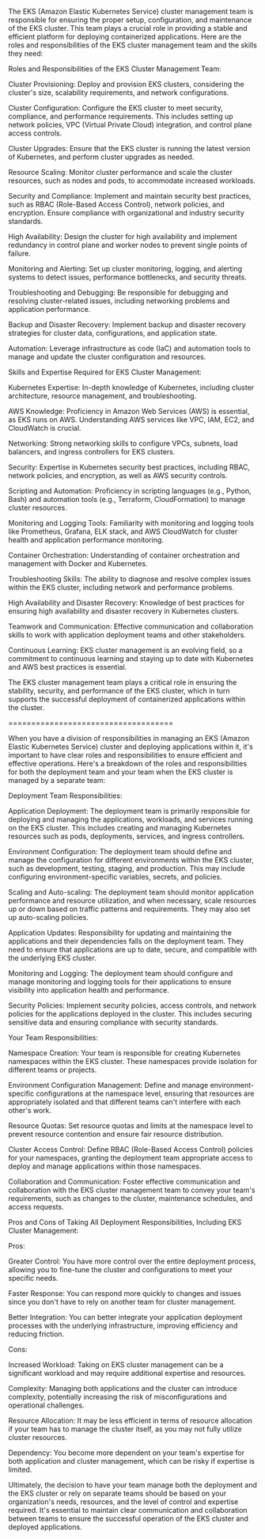 The EKS (Amazon Elastic Kubernetes Service) cluster management team is responsible for ensuring the proper setup, configuration, and maintenance of the EKS cluster. This team plays a crucial role in providing a stable and efficient platform for deploying containerized applications. Here are the roles and responsibilities of the EKS cluster management team and the skills they need:

Roles and Responsibilities of the EKS Cluster Management Team:

Cluster Provisioning: Deploy and provision EKS clusters, considering the cluster's size, scalability requirements, and network configurations.

Cluster Configuration: Configure the EKS cluster to meet security, compliance, and performance requirements. This includes setting up network policies, VPC (Virtual Private Cloud) integration, and control plane access controls.

Cluster Upgrades: Ensure that the EKS cluster is running the latest version of Kubernetes, and perform cluster upgrades as needed.

Resource Scaling: Monitor cluster performance and scale the cluster resources, such as nodes and pods, to accommodate increased workloads.

Security and Compliance: Implement and maintain security best practices, such as RBAC (Role-Based Access Control), network policies, and encryption. Ensure compliance with organizational and industry security standards.

High Availability: Design the cluster for high availability and implement redundancy in control plane and worker nodes to prevent single points of failure.

Monitoring and Alerting: Set up cluster monitoring, logging, and alerting systems to detect issues, performance bottlenecks, and security threats.

Troubleshooting and Debugging: Be responsible for debugging and resolving cluster-related issues, including networking problems and application performance.

Backup and Disaster Recovery: Implement backup and disaster recovery strategies for cluster data, configurations, and application state.

Automation: Leverage infrastructure as code (IaC) and automation tools to manage and update the cluster configuration and resources.

Skills and Expertise Required for EKS Cluster Management:

Kubernetes Expertise: In-depth knowledge of Kubernetes, including cluster architecture, resource management, and troubleshooting.

AWS Knowledge: Proficiency in Amazon Web Services (AWS) is essential, as EKS runs on AWS. Understanding AWS services like VPC, IAM, EC2, and CloudWatch is crucial.

Networking: Strong networking skills to configure VPCs, subnets, load balancers, and ingress controllers for EKS clusters.

Security: Expertise in Kubernetes security best practices, including RBAC, network policies, and encryption, as well as AWS security controls.

Scripting and Automation: Proficiency in scripting languages (e.g., Python, Bash) and automation tools (e.g., Terraform, CloudFormation) to manage cluster resources.

Monitoring and Logging Tools: Familiarity with monitoring and logging tools like Prometheus, Grafana, ELK stack, and AWS CloudWatch for cluster health and application performance monitoring.

Container Orchestration: Understanding of container orchestration and management with Docker and Kubernetes.

Troubleshooting Skills: The ability to diagnose and resolve complex issues within the EKS cluster, including network and performance problems.

High Availability and Disaster Recovery: Knowledge of best practices for ensuring high availability and disaster recovery in Kubernetes clusters.

Teamwork and Communication: Effective communication and collaboration skills to work with application deployment teams and other stakeholders.

Continuous Learning: EKS cluster management is an evolving field, so a commitment to continuous learning and staying up to date with Kubernetes and AWS best practices is essential.

The EKS cluster management team plays a critical role in ensuring the stability, security, and performance of the EKS cluster, which in turn supports the successful deployment of containerized applications within the cluster.

====================================

When you have a division of responsibilities in managing an EKS (Amazon Elastic Kubernetes Service) cluster and deploying applications within it, it's important to have clear roles and responsibilities to ensure efficient and effective operations. Here's a breakdown of the roles and responsibilities for both the deployment team and your team when the EKS cluster is managed by a separate team:

Deployment Team Responsibilities:

Application Deployment: The deployment team is primarily responsible for deploying and managing the applications, workloads, and services running on the EKS cluster. This includes creating and managing Kubernetes resources such as pods, deployments, services, and ingress controllers.

Environment Configuration: The deployment team should define and manage the configuration for different environments within the EKS cluster, such as development, testing, staging, and production. This may include configuring environment-specific variables, secrets, and policies.

Scaling and Auto-scaling: The deployment team should monitor application performance and resource utilization, and when necessary, scale resources up or down based on traffic patterns and requirements. They may also set up auto-scaling policies.

Application Updates: Responsibility for updating and maintaining the applications and their dependencies falls on the deployment team. They need to ensure that applications are up to date, secure, and compatible with the underlying EKS cluster.

Monitoring and Logging: The deployment team should configure and manage monitoring and logging tools for their applications to ensure visibility into application health and performance.

Security Policies: Implement security policies, access controls, and network policies for the applications deployed in the cluster. This includes securing sensitive data and ensuring compliance with security standards.

Your Team Responsibilities:

Namespace Creation: Your team is responsible for creating Kubernetes namespaces within the EKS cluster. These namespaces provide isolation for different teams or projects.

Environment Configuration Management: Define and manage environment-specific configurations at the namespace level, ensuring that resources are appropriately isolated and that different teams can't interfere with each other's work.

Resource Quotas: Set resource quotas and limits at the namespace level to prevent resource contention and ensure fair resource distribution.

Cluster Access Control: Define RBAC (Role-Based Access Control) policies for your namespaces, granting the deployment team appropriate access to deploy and manage applications within those namespaces.

Collaboration and Communication: Foster effective communication and collaboration with the EKS cluster management team to convey your team's requirements, such as changes to the cluster, maintenance schedules, and access requests.

Pros and Cons of Taking All Deployment Responsibilities, Including EKS Cluster Management:

Pros:

Greater Control: You have more control over the entire deployment process, allowing you to fine-tune the cluster and configurations to meet your specific needs.

Faster Response: You can respond more quickly to changes and issues since you don't have to rely on another team for cluster management.

Better Integration: You can better integrate your application deployment processes with the underlying infrastructure, improving efficiency and reducing friction.

Cons:

Increased Workload: Taking on EKS cluster management can be a significant workload and may require additional expertise and resources.

Complexity: Managing both applications and the cluster can introduce complexity, potentially increasing the risk of misconfigurations and operational challenges.

Resource Allocation: It may be less efficient in terms of resource allocation if your team has to manage the cluster itself, as you may not fully utilize cluster resources.

Dependency: You become more dependent on your team's expertise for both application and cluster management, which can be risky if expertise is limited.

Ultimately, the decision to have your team manage both the deployment and the EKS cluster or rely on separate teams should be based on your organization's needs, resources, and the level of control and expertise required. It's essential to maintain clear communication and collaboration between teams to ensure the successful operation of the EKS cluster and deployed applications.
